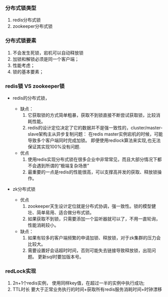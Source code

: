 ### 分布式锁类型
1. redis分布式锁
2. zookeeper分布式锁

### 分布式锁要素
1. 不会发生死锁，宕机可以自动释放锁
2. 加锁和解锁必须是同一个客户端；
3. 性能考虑；
4. 锁的基本要素；

### redis锁 VS zookeeper锁
- redis的分布式锁，
   - 缺点：
      1. 它获取锁的方式简单粗暴，获取不到锁直接不断尝试获取锁，比较消耗性能。
      2. redis的设计定位决定了它的数据并不是强一致性的，cluster/master-slave架构主从异步复制问题：
         在redis master实例宕机的时候，可能导致多个客户端同时完成加锁。
         即便使用redlock算法来实现,也无法保证其实现100%没有问题.
   - 优点
     1. 使用redis实现分布式锁在很多企业中非常常见，而且大部分情况下都不会遇到所谓的“极端复杂场景”
     2. 最重要的一点是redis的性能很高，可以支撑高并发的获取、释放锁操作。

- zk分布式锁
   - 优点
     1. zookeeper天生设计定位就是分布式协调，强一致性。锁的模型健壮、简单易用、适合做分布式锁。
     2. 如果获取不到锁，只需要添加一个监听器就可以了，不用一直轮询，性能消耗较小。
   - 缺点：
     1. 如果有较多的客户端频繁的申请加锁、释放锁，对于zk集群的压力会比较大。
     2. 需要设置好会话超时时间，否则可能失去链接导致释放锁，出现问题。 更新sql时要加版本号。
     

### redLock实现
1. 2n+1个redis实例， 使用同样key值，在超过一半的实例中执行成功;
2. TTL时长 要大于正常业务执行的时间+获取所有redis服务消耗时间+时钟漂移